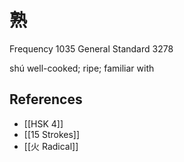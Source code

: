 # 熟
Frequency 1035
General Standard 3278

shú
well-cooked; ripe; familiar with

## References
- [[HSK 4]]
- [[15 Strokes]]
- [[火 Radical]]